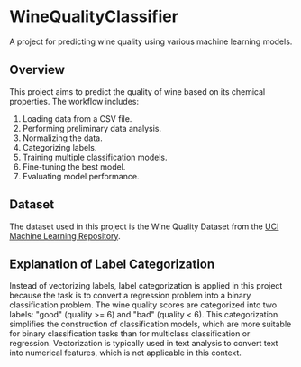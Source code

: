 # WineQualityClassifier

A project for predicting wine quality using various machine learning models.

## Overview

This project aims to predict the quality of wine based on its chemical properties. The workflow includes:
1. Loading data from a CSV file.
2. Performing preliminary data analysis.
3. Normalizing the data.
4. Categorizing labels.
5. Training multiple classification models.
6. Fine-tuning the best model.
7. Evaluating model performance.

## Dataset

The dataset used in this project is the Wine Quality Dataset from the [UCI Machine Learning Repository](https://archive.ics.uci.edu/ml/datasets/Wine+Quality).

## Explanation of Label Categorization

Instead of vectorizing labels, label categorization is applied in this project because the task is to convert a regression problem into a binary classification problem. The wine quality scores are categorized into two labels: "good" (quality >= 6) and "bad" (quality < 6). This categorization simplifies the construction of classification models, which are more suitable for binary classification tasks than for multiclass classification or regression. Vectorization is typically used in text analysis to convert text into numerical features, which is not applicable in this context.

